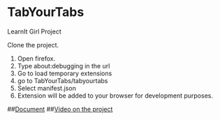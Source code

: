 # TabYourTabs
LearnIt Girl Project

Clone the project.
1. Open firefox.
2. Type about:debugging in the url
3. Go to load temporary extensions
4. go to TabYourTabs/tabyourtabs
5. Select manifest.json
6. Extension will be added to your browser for development purposes.

##[Document](https://drive.google.com/file/d/14e4QS4thEyY9nAd_LwRcGAhp8Cv-fU1o/view?usp=sharing)
##[Video on the project](https://www.powtoon.com/online-presentation/emxmr6qzKxe/learnit-girl-project/?mode=movie)
